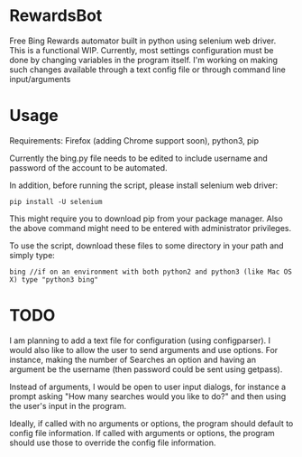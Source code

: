 RewardsBot
==========

Free Bing Rewards automator built in python using selenium web driver. This is a functional WIP. Currently, most settings configuration must be done by changing variables in the program itself. I'm working on making such changes available through a text config file or through command line input/arguments


Usage
=====

Requirements: Firefox (adding Chrome support soon), python3, pip

Currently the bing.py file needs to be edited to include username and password of the account to be automated.

In addition, before running the script, please install selenium web driver:

    pip install -U selenium

This might require you to download pip from your package manager. Also the above command might need to be entered with administrator privileges.

To use the script, download these files to some directory in your path and simply type:

    bing //if on an environment with both python2 and python3 (like Mac OS X) type "python3 bing"


TODO
====

I am planning to add a text file for configuration (using configparser). I would also like to allow the user to send arguments and use options. For instance, making the number of Searches an option and having an argument be the username (then password could be sent using getpass).

Instead of arguments, I would be open to user input dialogs, for instance a prompt asking "How many searches would you like to do?" and then using the user's input in the program.

Ideally, if called with no arguments or options, the program should default to config file information. If called with arguments or options, the program should use those to override the config file information.
